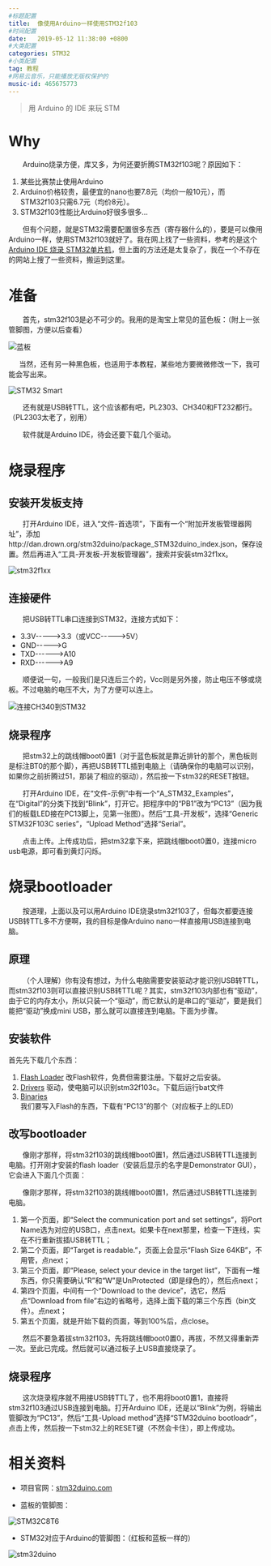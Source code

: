 ```yaml
---
#标题配置
title:  像使用Arduino一样使用STM32f103
#时间配置
date:   2019-05-12 11:38:00 +0800
#大类配置
categories: STM32
#小类配置
tag: 教程
#网易云音乐，只能播放无版权保护的
music-id: 465675773
---
```


> 用 Arduino 的 IDE 来玩 STM

<!-- more -->

# Why

&emsp;&emsp;Arduino烧录方便，库又多，为何还要折腾STM32f103呢？原因如下：

1. 某些比赛禁止使用Arduino
2. Arduino价格较贵，最便宜的nano也要7.8元（均价一般10元），而STM32f103只需6.7元（均价8元）。
3. STM32f103性能比Arduino好很多很多...

&emsp;&emsp;但有个问题，就是STM32需要配置很多东西（寄存器什么的），要是可以像用Arduino一样，使用STM32f103就好了。我在网上找了一些资料，参考的是这个[Arduino IDE 烧录 STM32单片机](https://blog.csdn.net/jacka654321/article/details/82827925)，但上面的方法还是太复杂了，我在一个不存在的网站上搜了一些资料，搬运到这里。



# 准备

&emsp;&emsp;首先，stm32f103是必不可少的。我用的是淘宝上常见的蓝色板：（附上一张管脚图，方便以后查看）

![蓝板](http://wiki.stm32duino.com/images/thumb/1/19/STM32_Blue_Pill_top.jpg/700px-STM32_Blue_Pill_top.jpg)

&ensp;&emsp;当然，还有另一种黑色板，也适用于本教程，某些地方要微微修改一下，我可能会写出来。

![STM32 Smart](http://wiki.stm32duino.com/images/thumb/1/1c/STM32_Smart_Front.jpg/180px-STM32_Smart_Front.jpg)

&emsp;&emsp;还有就是USB转TTL，这个应该都有吧，PL2303、CH340和FT232都行。（PL2303太老了，别用）

&emsp;&emsp;软件就是Arduino IDE，待会还要下载几个驱动。



# 烧录程序

## 安装开发板支持

&emsp;&emsp;打开Arduino IDE，进入“文件-首选项”，下面有一个“附加开发板管理器网址”，添加http://dan.drown.org/stm32duino/package_STM32duino_index.json，保存设置。然后再进入“工具-开发板-开发板管理器”，搜索并安装stm32f1xx。

![stm32f1xx](https://2.bp.blogspot.com/-OiHlBh0lT6M/WhrsToMFv8I/AAAAAAAAIAo/4YK1PH75hNICc9eJjQFqcG8lPJRdlvrigCLcBGAs/s1600/arduino-ide-install-stm32.png)

## 连接硬件

&emsp;&emsp;把USB转TTL串口连接到STM32，连接方式如下：

* 3.3V----->3.3（或VCC----->5V）
* GND----->G
* TXD------>A10
* RXD------>A9

&emsp;&emsp;顺便说一句，一般我们是只连后三个的，Vcc则是另外接，防止电压不够或烧板。不过电脑的电压不大，为了方便可以连上。

![连接CH340到STM32](https://cdn-images-1.medium.com/max/1600/1*p1bMhClCUVREv9gXsziN9g.png)



## 烧录程序

&emsp;&emsp;把stm32上的跳线帽boot0置1（对于蓝色板就是靠近排针的那个，黑色板则是标注BT0的那个脚），再把USB转TTL插到电脑上（请确保你的电脑可以识别，如果你之前折腾过51，那装了相应的驱动），然后按一下stm32的RESET按钮。

&emsp;&emsp;打开Arduino IDE，在“文件-示例”中有一个“A_STM32_Examples”，在“Digital”的分类下找到“Blink”，打开它。把程序中的“PB1”改为“PC13”（因为我们的板载LED接在PC13脚上，见第一张图）。然后”工具-开发板“，选择“Generic STM32F103C series”，“Upload Method”选择“Serial”。

&emsp;&emsp;点击上传。上传成功后，把stm32拿下来，把跳线帽boot0置0，连接micro usb电源，即可看到黄灯闪烁。



# 烧录bootloader

&emsp;&emsp;按道理，上面以及可以用Arduino IDE烧录stm32f103了，但每次都要连接USB转TTL多不方便啊，我的目标是像Arduino nano一样直接用USB连接到电脑。

## 原理

&emsp;&emsp;（个人理解）你有没有想过，为什么电脑需要安装驱动才能识别USB转TTL，而stm32f103则可以直接识别USB转TTL呢？其实，stm32f103内部也有“驱动”，由于它的内存太小，所以只装一个“驱动”，而它默认的是串口的“驱动”，要是我们能把“驱动”换成mini USB，那么就可以直接连到电脑。下面为步骤。



## 安装软件

首先先下载几个东西：

1. [Flash Loader](https://www.st.com/en/development-tools/flasher-stm32.html)  改Flash软件，免费但需要注册。下载好之后安装。
2. [Drivers](h<https://github.com/rogerclarkmelbourne/Arduino_STM32/tree/master/drivers>)  驱动，使电脑可以识别stm32f103c。下载后运行bat文件
3. [Binaries](https://github.com/rogerclarkmelbourne/STM32duino-bootloader/tree/master/binaries)  我们要写入Flash的东西，下载有“PC13”的那个（对应板子上的LED）



## 改写bootloader

&emsp;&emsp;像刚才那样，将stm32f103的跳线帽boot0置1，然后通过USB转TTL连接到电脑。打开刚才安装的flash loader（安装后显示的名字是Demonstrator GUI），它会进入下面几个页面：

&emsp;&emsp;像刚才那样，将stm32f103的跳线帽boot0置1，然后通过USB转TTL连接到电脑。

1. 第一个页面，即“Select the communication port and set settings”，将Port Name选为对应的USB口，点击next。如果卡在next那里，检查一下连线，实在不行重新拔插USB转TTL；
2. 第二个页面，即“Target is readable.”，页面上会显示“Flash Size 64KB”，不用管，点next；
3. 第三个页面，即“Please, select your device in the target list”，下面有一堆东西，你只需要确认“R”和“W”是UnProtected（即是绿色的），然后点next；
4. 第四个页面，中间有一个“Download to the device”，选它，然后点“Download from file”右边的省略号，选择上面下载的第三个东西（bin文件）。点next；
5. 第五个页面，就是开始下载的页面，等到100%后，点close。

&emsp;&emsp;然后不要急着拔stm32f103，先将跳线帽boot0置0，再拔，不然又得重新弄一次。至此已完成。然后就可以通过板子上USB直接烧录了。



## 烧录程序

&emsp;&emsp;这次烧录程序就不用接USB转TTL了，也不用将boot0置1，直接将stm32f103通过USB连接到电脑。打开Arduino IDE，还是以“Blink”为例，将输出管脚改为“PC13”，然后“工具-Upload method”选择“STM32duino bootloadr”，点击上传，然后按一下stm32上的RESET键（不然会卡住），即上传成功。



# 相关资料

* 项目官网：[stm32duino.com](http://wiki.stm32duino.com/index.php?title=STM32F103_boards)

* 蓝板的管脚图：

![STM32C8T6](http://wiki.stm32duino.com/images/a/ae/Bluepillpinout.gif)

* STM32对应于Arduino的管脚图：（红板和蓝板一样的）

![stm32duino](http://wiki.stm32duino.com/images/2/2a/Red_Pill_pinout.png)